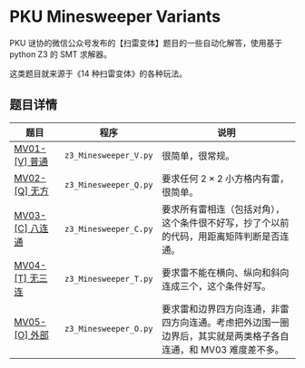 # PKU Minesweeper Variants

PKU 谜协的微信公众号发布的【扫雷变体】题目的一些自动化解答，使用基于 python Z3 的 SMT 求解器。

这类题目就来源于《14 种扫雷变体》的各种玩法。

## 题目详情

| 题目                                                                 | 程序                  | 说明                                                                                                           |
| -------------------------------------------------------------------- | --------------------- | -------------------------------------------------------------------------------------------------------------- |
| [MV01-[V] 普通](https://mp.weixin.qq.com/s/PZx7oWK83aAxvmtqqq1eGA)   | `z3_Minesweeper_V.py` | 很简单，很常规。                                                                                               |
| [MV02-[Q] 无方](https://mp.weixin.qq.com/s/BsFtQj3rYB9o4AgwApYIMg)   | `z3_Minesweeper_Q.py` | 要求任何 $2 \times 2$ 小方格内有雷，很简单。                                                                   |
| [MV03-[C] 八连通](https://mp.weixin.qq.com/s/Rtt_3F8HN_Ti2TAP23wzZQ) | `z3_Minesweeper_C.py` | 要求所有雷相连（包括对角），这个条件很不好写，抄了个以前的代码，用距离矩阵判断是否连通。                       |
| [MV04-[T] 无三连](https://mp.weixin.qq.com/s/TN2mlVNbCHoJOaErrwOEEA) | `z3_Minesweeper_T.py` | 要求雷不能在横向、纵向和斜向连成三个，这个条件好写。                                                           |
| [MV05-[O] 外部](https://mp.weixin.qq.com/s/JwPe-N6zHpVM8tW_nrywQA)   | `z3_Minesweeper_O.py` | 要求雷和边界四方向连通，非雷四方向连通。考虑把外边围一圈边界后，其实就是两类格子各自连通，和 MV03 难度差不多。 |
